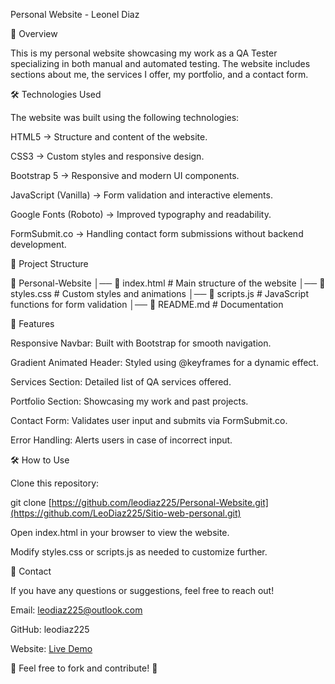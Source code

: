 Personal Website - Leonel Diaz

🚀 Overview

This is my personal website showcasing my work as a QA Tester specializing in both manual and automated testing. The website includes sections about me, the services I offer, my portfolio, and a contact form.

🛠️ Technologies Used

The website was built using the following technologies:

HTML5 → Structure and content of the website.

CSS3 → Custom styles and responsive design.

Bootstrap 5 → Responsive and modern UI components.

JavaScript (Vanilla) → Form validation and interactive elements.

Google Fonts (Roboto) → Improved typography and readability.

FormSubmit.co → Handling contact form submissions without backend development.

📂 Project Structure

📁 Personal-Website
│── 📄 index.html       # Main structure of the website
│── 📄 styles.css       # Custom styles and animations
│── 📄 scripts.js       # JavaScript functions for form validation
│── 📄 README.md        # Documentation

📌 Features

Responsive Navbar: Built with Bootstrap for smooth navigation.

Gradient Animated Header: Styled using @keyframes for a dynamic effect.

Services Section: Detailed list of QA services offered.

Portfolio Section: Showcasing my work and past projects.

Contact Form: Validates user input and submits via FormSubmit.co.

Error Handling: Alerts users in case of incorrect input.

🛠️ How to Use

Clone this repository:

git clone [https://github.com/leodiaz225/Personal-Website.git](https://github.com/LeoDiaz225/Sitio-web-personal.git)

Open index.html in your browser to view the website.

Modify styles.css or scripts.js as needed to customize further.

📧 Contact

If you have any questions or suggestions, feel free to reach out!

Email: leodiaz225@outlook.com

GitHub: leodiaz225

Website: [Live Demo](https://leodiaz225.github.io/Sitio-web-personal/)

📌 Feel free to fork and contribute! 🚀
